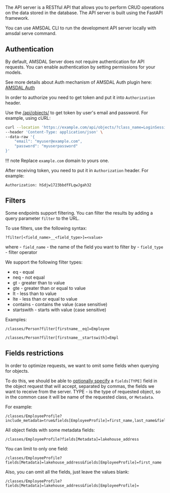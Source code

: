 The API server is a RESTful API that allows you to perform CRUD operations on the data stored in the database.
The API server is built using the FastAPI framework.

You can use AMSDAL CLI to run the development API server locally with amsdal serve command.

## Authentication

By default, AMSDAL Server does not require authentication for API requests. You can enable authentication by setting
permissions for your models. 

See more details about Auth mechanism of AMSDAL Auth plugin here: 
[AMSDAL Auth](https://docs.amsdal.com/server/amsdal-auth/)

In order to authorize you need to get token and put it into `Authorization` header.

Use the [/api/objects/](https://docs.amsdal.com/server/api/server-api/#post-apiobjects) to get token by user's
email and password. For example, using cURL:

```bash
curl --location 'https://example.com/api/objects/?class_name=LoginSession' \
--header 'Content-Type: application/json' \
--data-raw '{
    "email": "myuser@example.com",
    "password": "myuserpassword"
}'
```

!!! note
    Replace `example.com` domain to yours one.

After receiving token, you need to put it in `Authorization` header. For example:

```
Authorization: hSdjw1723bbdfFLqwJgah32
```

## Filters

Some endpoints support filtering. You can filter the results by adding a query parameter `filter` to the URL.

To use filters, use the following syntax:

```
?filter[<field_name>__<field_type>]=<value>
```

where - `field_name` - the name of the field you want to filter by - `field_type` - filter operator

We support the following filter types:

- eq - equal
- neq - not equal
- gt - greater than to value
- gte - greater than or equal to value
- lt - less than to value
- lte - less than or equal to value
- contains - contains the value (case sensitive)
- startswith - starts with value (case sensitive)

Examples:

```
/classes/Person?filter[firstname__eq]=Employee
```

```
/classes/Person?filter[firstname__startswith]=Empl
```

## Fields restrictions

In order to optimize requests, we want to omit some fields when querying for objects.

To do this, we should be able to [optionally specify](https://jsonapi.org/format/#fetching-sparse-fieldsets)
a `fields[TYPE]` field in the object request that will accept, separated by commas, the fields we want to receive from
the server. TYPE - is the type of requested object, so in the common case it will be name of the requested class,
or `Metadata`.

For example:

```
/classes/EmployeeProfile?include_metadata=true&fields[EmployeeProfile]=first_name,last_name&fields[Metadata]=address,version_id
```

All object fields with some metadata fields:

```
/classes/EmployeeProfile?fields[Metadata]=lakehouse_address
```

You can limit to only one field:

```
/classes/EmployeeProfile?fields[Metadata]=lakehouse_address&fields[EmployeeProfile]=first_name
```

Also, you can omit all the fields, just leave the values blank:

```
/classes/EmployeeProfile?fields[Metadata]=lakehouse_address&fields[EmployeeProfile]=
```
